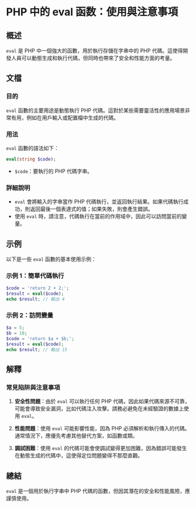 <!--
Meta Description: # PHP 中的 eval 函数：使用與注意事項 ## 概述 `eval` 是 PHP 中一個強大的函數，用於執行存儲在字串中的 PHP 代碼。這使得開發人員可以動態生成和執行代碼，但同時也帶來了安全和性能方面的考量。 ## 文檔 ### 目的 `eval` 函數的主要用途是動態執行 PHP 代碼。...
Meta Keywords: eval, php, code, result, return
-->

# PHP 中的 eval 函数：使用與注意事項

## 概述
`eval` 是 PHP 中一個強大的函數，用於執行存儲在字串中的 PHP 代碼。這使得開發人員可以動態生成和執行代碼，但同時也帶來了安全和性能方面的考量。

## 文檔
### 目的
`eval` 函數的主要用途是動態執行 PHP 代碼。這對於某些需要靈活性的應用場景非常有用，例如在用戶輸入或配置檔中生成的代碼。

### 用法
`eval` 函數的語法如下：

```php
eval(string $code);
```

- `$code`：要執行的 PHP 代碼字串。

### 詳細說明
- `eval` 會將輸入的字串當作 PHP 代碼執行，並返回執行結果。如果代碼執行成功，則返回最後一個表達式的值；如果失敗，則會產生錯誤。
- 使用 `eval` 時，請注意，代碼執行在當前的作用域中，因此可以訪問當前的變量。

## 示例
以下是一些 `eval` 函數的基本使用示例：

### 示例 1：簡單代碼執行
```php
$code = 'return 2 + 2;';
$result = eval($code);
echo $result; // 輸出 4
```

### 示例 2：訪問變量
```php
$a = 5;
$b = 10;
$code = 'return $a + $b;';
$result = eval($code);
echo $result; // 輸出 15
```

## 解釋
### 常見陷阱與注意事項
1. **安全性問題**：由於 `eval` 可以執行任何 PHP 代碼，因此如果代碼來源不可靠，可能會導致安全漏洞，比如代碼注入攻擊。請務必避免在未經驗證的數據上使用 `eval`。
   
2. **性能問題**：使用 `eval` 可能影響性能，因為 PHP 必須解析和執行傳入的代碼。通常情況下，應優先考慮其他替代方案，如函數或類。

3. **調試困難**：使用 `eval` 的代碼可能會使調試變得更加困難，因為錯誤可能發生在動態生成的代碼中，這使得定位問題變得不那麼直觀。

## 總結
`eval` 是一個用於執行字串中 PHP 代碼的函數，但因其潛在的安全和性能風險，應謹慎使用。
